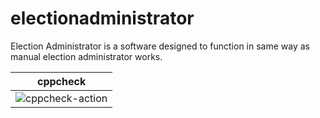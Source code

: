 # electionadministrator
 Election Administrator is a software designed to function in same way as manual election administrator works.


|cppcheck|
|:--:|
|![cppcheck-action](https://github.com/stepin104678/electionadministrator/workflows/cppcheck-action/badge.svg?branch=main)|
